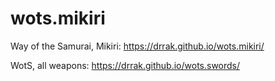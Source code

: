 # wots.mikiri
Way of the Samurai, Mikiri: https://drrak.github.io/wots.mikiri/

WotS, all weapons: https://drrak.github.io/wots.swords/
